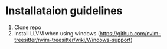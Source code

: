 # Installataion guidelines
1. Clone repo
2. Install LLVM when using windows (https://github.com/nvim-treesitter/nvim-treesitter/wiki/Windows-support)
